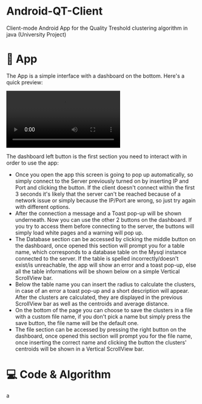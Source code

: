 # Android-QT-Client
Client-mode Android App for the Quality Treshold clustering algorithm in java (University Project)

# 📱 App

The App is a simple interface with a dashboard on the bottom. Here's a quick preview:

<video controls src="media/qtapp.mp4" title="Preview App"></video>

The dashboard left button is the first section you need to interact with in order to use the app:
- Once you open the app this screen is going to pop up automatically, so simply connect to the Server previously turned on by inserting IP and Port and clicking the button. If the client doesn't connect within the first 3 seconds it's likely that the server can't be reached because of a network issue or simply because the IP/Port are wrong, so just try again with different options.
- After the connection a message and a Toast pop-up will be shown underneath. Now you can use the other 2 buttons on the dashboard. If you try to access them before connecting to the server, the buttons will simply load white pages and a warning will pop up.
- The Database section can be accessed by clicking the middle button on the dashboard, once opened this section will prompt you for a table name, which corresponds to a database table on the Mysql instance connected to the server. If the table is spelled incorrectly/doesn't exist/is unreachable, the app will show an error and a toast pop-up, else all the table informations will be shown below on a simple Vertical ScrollView bar.
- Below the table name you can insert the radius to calculate the clusters, in case of an error a toast pop-up and a short description will appear. After the clusters are calculated, they are displayed in the previous ScrollView bar as well as the centroids and average distance.
- On the bottom of the page you can choose to save the clusters in a file with a custom file name, if you don't pick a name but simply press the save button, the file name will be the default one.
- The file section can be accessed by pressing the right button on the dashboard, once opened this section will prompt you for the file name, once inserting the correct name and clicking the button the clusters' centroids will be shown in a Vertical ScrollView bar.


# 💻 Code & Algorithm
a
